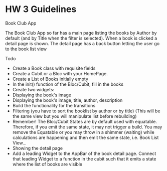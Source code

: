 # HW 3 Guidelines

Book Club App

The Book Club App so far has a main page listing the books by Author by default (and by Title when the filter is selected). When a book is clicked a detail page is shown. The detail page has a back button letting the user go to the book list view

Todo

- Create a Book class with requisite fields
- Create a Cubit or a Bloc with your HomePage.
- Create a List of Books initially empty
- In the init() function of the Bloc/Cubit, fill in the books
- Create two widgets:
-   Displaying the book's image
-   Displaying the book's image, title, author, description
- Build the functionality for the transitions
-   Filtering (you have to sort the booklist by author or by title) (This will be the same view but you will manipulate list before rebuilding)
-   Remember! The Bloc/Cubit States are by default used with equatable. Therefore, if you emit the same state, it may not trigger a build. You may remove the Equatable or you may throw in a shimmer (waiting) while calculations are happening and then emit the same state, i.e. Book List View...
-   Showing the detail page
-   Add a leading Widget to the AppBar of the book detail page. Connect that leading Widget to a function in the cubit such that it emits a state where the list of books are visible
